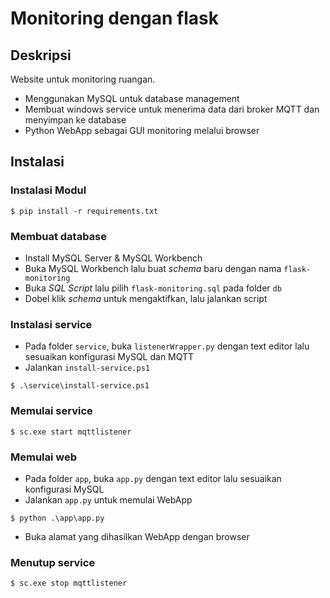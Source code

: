 # Monitoring dengan flask

## Deskripsi
Website untuk monitoring ruangan.
- Menggunakan MySQL untuk database management
- Membuat windows service untuk menerima data dari broker MQTT dan menyimpan ke database
- Python WebApp sebagai GUI monitoring melalui browser

## Instalasi

### Instalasi Modul

```
$ pip install -r requirements.txt
```

### Membuat database
 * Install MySQL Server & MySQL Workbench
 * Buka MySQL Workbench lalu buat _schema_ baru dengan nama `flask-monitoring`
 * Buka _SQL Script_ lalu pilih `flask-monitoring.sql` pada folder `db`
 * Dobel klik _schema_ untuk mengaktifkan, lalu jalankan script

### Instalasi service
- Pada folder `service`, buka `listenerWrapper.py` dengan text editor lalu sesuaikan konfigurasi MySQL dan MQTT
- Jalankan `install-service.ps1`

```
$ .\service\install-service.ps1
```

### Memulai service

```
$ sc.exe start mqttlistener
```

### Memulai web
- Pada folder `app`, buka `app.py` dengan text editor lalu sesuaikan konfigurasi MySQL
- Jalankan `app.py` untuk memulai WebApp

```
$ python .\app\app.py
```

- Buka alamat yang dihasilkan WebApp dengan browser

### Menutup service

```
$ sc.exe stop mqttlistener
```
